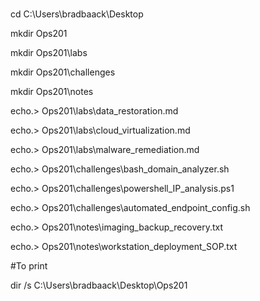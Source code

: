 ###
cd C:\Users\bradbaack\Desktop

mkdir Ops201

mkdir Ops201\labs

mkdir Ops201\challenges

mkdir Ops201\notes

echo.> Ops201\labs\data_restoration.md

echo.> Ops201\labs\cloud_virtualization.md

echo.> Ops201\labs\malware_remediation.md

echo.> Ops201\challenges\bash_domain_analyzer.sh

echo.> Ops201\challenges\powershell_IP_analysis.ps1

echo.> Ops201\challenges\automated_endpoint_config.sh

echo.> Ops201\notes\imaging_backup_recovery.txt

echo.> Ops201\notes\workstation_deployment_SOP.txt

#To print

dir /s C:\Users\bradbaack\Desktop\Ops201
